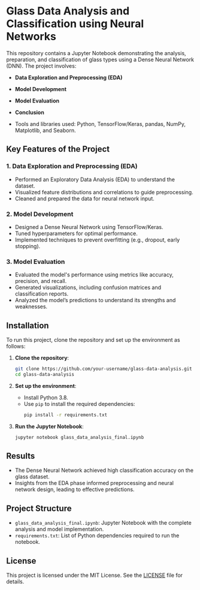 # Glass Data Analysis and Classification using Neural Networks

This repository contains a Jupyter Notebook demonstrating the analysis, preparation, and classification of glass types using a Dense Neural Network (DNN). The project involves:

- **Data Exploration and Preprocessing (EDA)**
- **Model Development**
- **Model Evaluation**
- **Conclusion**

- Tools and libraries used: Python, TensorFlow/Keras, pandas, NumPy, Matplotlib, and Seaborn.

## Key Features of the Project

### 1. Data Exploration and Preprocessing (EDA)
- Performed an Exploratory Data Analysis (EDA) to understand the dataset.
- Visualized feature distributions and correlations to guide preprocessing.
- Cleaned and prepared the data for neural network input.

### 2. Model Development
- Designed a Dense Neural Network using TensorFlow/Keras.
- Tuned hyperparameters for optimal performance.
- Implemented techniques to prevent overfitting (e.g., dropout, early stopping).

### 3. Model Evaluation
- Evaluated the model's performance using metrics like accuracy, precision, and recall.
- Generated visualizations, including confusion matrices and classification reports.
- Analyzed the model’s predictions to understand its strengths and weaknesses.

## Installation

To run this project, clone the repository and set up the environment as follows:

1. **Clone the repository**:
   ```bash
   git clone https://github.com/your-username/glass-data-analysis.git
   cd glass-data-analysis
   ```

2. **Set up the environment**:
   - Install Python 3.8.
   - Use `pip` to install the required dependencies:
     ```bash
     pip install -r requirements.txt
     ```

3. **Run the Jupyter Notebook**:
   ```bash
   jupyter notebook glass_data_analysis_final.ipynb
   ```

## Results

- The Dense Neural Network achieved high classification accuracy on the glass dataset.
- Insights from the EDA phase informed preprocessing and neural network design, leading to effective predictions.

## Project Structure

- `glass_data_analysis_final.ipynb`: Jupyter Notebook with the complete analysis and model implementation.
- `requirements.txt`: List of Python dependencies required to run the notebook.

## License

This project is licensed under the MIT License. See the [LICENSE](LICENSE) file for details.